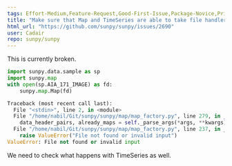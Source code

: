 ```yaml
---
tags: Effort-Medium,Feature-Request,Good-First-Issue,Package-Novice,Priority-Low,Refactoring,map,timeseries
title: "Make sure that Map and TimeSeries are able to take file handlers and a filetype"
html_url: "https://github.com/sunpy/sunpy/issues/2690"
user: Cadair
repo: sunpy/sunpy
---
```


This is currently broken.

```python
import sunpy.data.sample as sp
import sunpy.map
with open(sp.AIA_171_IMAGE) as fd:
    sunpy.map.Map(fd)

Traceback (most recent call last):
  File "<stdin>", line 2, in <module>
  File "/home/nabil/Git/sunpy/sunpy/map/map_factory.py", line 279, in __call__
    data_header_pairs, already_maps = self._parse_args(*args, **kwargs)
  File "/home/nabil/Git/sunpy/sunpy/map/map_factory.py", line 237, in _parse_args
    raise ValueError("File not found or invalid input")
ValueError: File not found or invalid input
```

We need to check what happens with TimeSeries as well. 